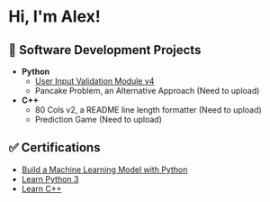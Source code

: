 # Hi, I'm Alex! #
## 💾 Software Development Projects ##
- **Python**
  - [User Input Validation Module v4](https://github.com/alexfortmann/user-input-validation-v4.0)
  - Pancake Problem, an Alternative Approach (Need to upload)
- **C++**
  - 80 Cols v2, a README line length formatter (Need to upload)
  - Prediction Game (Need to upload)
## ✅ Certifications ##
- [Build a Machine Learning Model with Python](https://www.codecademy.com/profiles/script0741853873/certificates/5cab64c55f1de8039db366ef)
- [Learn Python 3](https://www.codecademy.com/profiles/script0741853873/certificates/6c152bd262967f8c941c9707ed636bda)
- [Learn C++](https://www.codecademy.com/profiles/script0741853873/certificates/b74a2390dfc4127fa5d43fe147425ad0)
